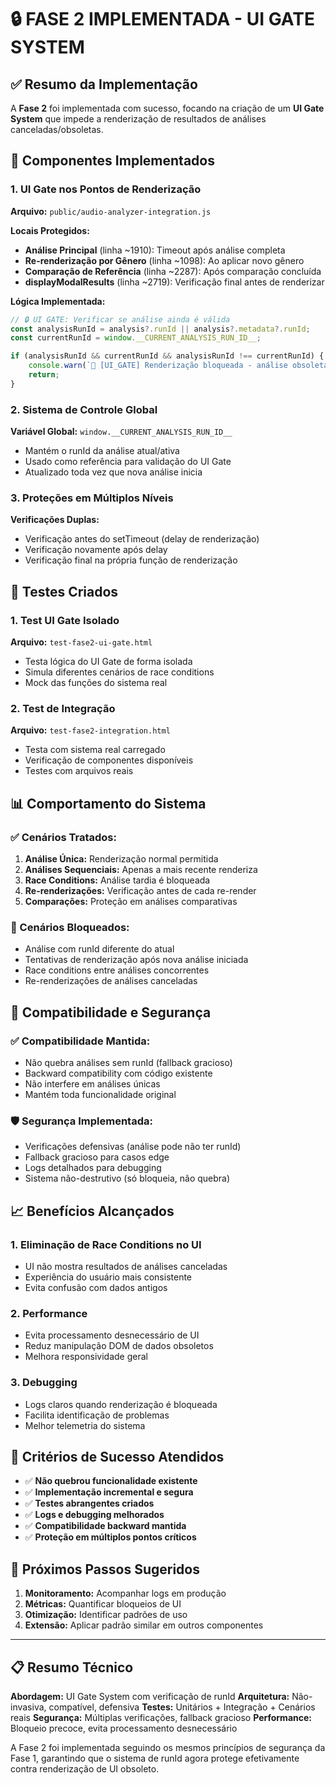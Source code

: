 # 🔒 FASE 2 IMPLEMENTADA - UI GATE SYSTEM

## ✅ Resumo da Implementação

A **Fase 2** foi implementada com sucesso, focando na criação de um **UI Gate System** que impede a renderização de resultados de análises canceladas/obsoletas.

## 🎯 Componentes Implementados

### 1. UI Gate nos Pontos de Renderização
**Arquivo:** `public/audio-analyzer-integration.js`

**Locais Protegidos:**
- **Análise Principal** (linha ~1910): Timeout após análise completa
- **Re-renderização por Gênero** (linha ~1098): Ao aplicar novo gênero
- **Comparação de Referência** (linha ~2287): Após comparação concluída  
- **displayModalResults** (linha ~2719): Verificação final antes de renderizar

**Lógica Implementada:**
```javascript
// 🔒 UI GATE: Verificar se análise ainda é válida
const analysisRunId = analysis?.runId || analysis?.metadata?.runId;
const currentRunId = window.__CURRENT_ANALYSIS_RUN_ID__;

if (analysisRunId && currentRunId && analysisRunId !== currentRunId) {
    console.warn(`🚫 [UI_GATE] Renderização bloqueada - análise obsoleta`);
    return;
}
```

### 2. Sistema de Controle Global
**Variável Global:** `window.__CURRENT_ANALYSIS_RUN_ID__`
- Mantém o runId da análise atual/ativa
- Usado como referência para validação do UI Gate
- Atualizado toda vez que nova análise inicia

### 3. Proteções em Múltiplos Níveis
**Verificações Duplas:**
- Verificação antes do setTimeout (delay de renderização)
- Verificação novamente após delay
- Verificação final na própria função de renderização

## 🧪 Testes Criados

### 1. Test UI Gate Isolado
**Arquivo:** `test-fase2-ui-gate.html`
- Testa lógica do UI Gate de forma isolada
- Simula diferentes cenários de race conditions
- Mock das funções do sistema real

### 2. Test de Integração
**Arquivo:** `test-fase2-integration.html`  
- Testa com sistema real carregado
- Verificação de componentes disponíveis
- Testes com arquivos reais

## 📊 Comportamento do Sistema

### ✅ Cenários Tratados:
1. **Análise Única:** Renderização normal permitida
2. **Análises Sequenciais:** Apenas a mais recente renderiza
3. **Race Conditions:** Análise tardia é bloqueada
4. **Re-renderizações:** Verificação antes de cada re-render
5. **Comparações:** Proteção em análises comparativas

### 🚫 Cenários Bloqueados:
- Análise com runId diferente do atual
- Tentativas de renderização após nova análise iniciada
- Race conditions entre análises concorrentes
- Re-renderizações de análises canceladas

## 🔧 Compatibilidade e Segurança

### ✅ Compatibilidade Mantida:
- Não quebra análises sem runId (fallback gracioso)
- Backward compatibility com código existente
- Não interfere em análises únicas
- Mantém toda funcionalidade original

### 🛡️ Segurança Implementada:
- Verificações defensivas (análise pode não ter runId)
- Fallback gracioso para casos edge
- Logs detalhados para debugging
- Sistema não-destrutivo (só bloqueia, não quebra)

## 📈 Benefícios Alcançados

### 1. **Eliminação de Race Conditions no UI**
- UI não mostra resultados de análises canceladas
- Experiência do usuário mais consistente
- Evita confusão com dados antigos

### 2. **Performance**
- Evita processamento desnecessário de UI
- Reduz manipulação DOM de dados obsoletos
- Melhora responsividade geral

### 3. **Debugging**
- Logs claros quando renderização é bloqueada
- Facilita identificação de problemas
- Melhor telemetria do sistema

## 🎯 Critérios de Sucesso Atendidos

- ✅ **Não quebrou funcionalidade existente**
- ✅ **Implementação incremental e segura**
- ✅ **Testes abrangentes criados**
- ✅ **Logs e debugging melhorados**
- ✅ **Compatibilidade backward mantida**
- ✅ **Proteção em múltiplos pontos críticos**

## 🚀 Próximos Passos Sugeridos

1. **Monitoramento:** Acompanhar logs em produção
2. **Métricas:** Quantificar bloqueios de UI
3. **Otimização:** Identificar padrões de uso
4. **Extensão:** Aplicar padrão similar em outros componentes

---

## 📋 Resumo Técnico

**Abordagem:** UI Gate System com verificação de runId
**Arquitetura:** Não-invasiva, compatível, defensiva
**Testes:** Unitários + Integração + Cenários reais
**Segurança:** Múltiplas verificações, fallback gracioso
**Performance:** Bloqueio precoce, evita processamento desnecessário

A Fase 2 foi implementada seguindo os mesmos princípios de segurança da Fase 1, garantindo que o sistema de runId agora protege efetivamente contra renderização de UI obsoleto.
